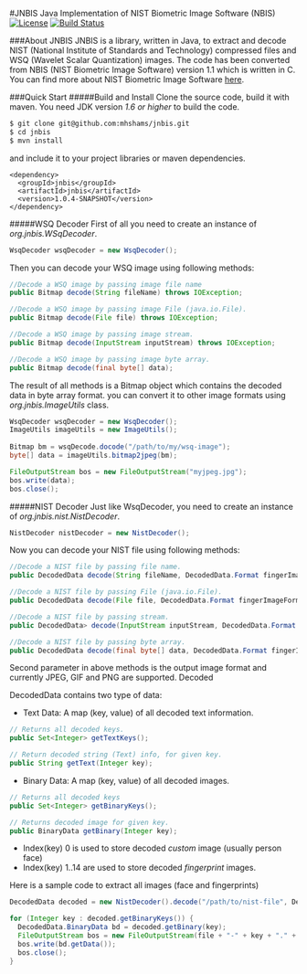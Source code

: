 #JNBIS
Java Implementation of NIST Biometric Image Software (NBIS) 
[![License](https://pypip.in/license/apache-libcloud/badge.png)]() [![Build Status](https://travis-ci.org/mhshams/jnbis.svg?branch=master)](https://travis-ci.org/mhshams/jnbis)

###About JNBIS
JNBIS is a library, written in Java, to extract and decode NIST (National Institute of Standards and Technology) compressed files and WSQ (Wavelet Scalar Quantization) images. 
The code has been converted from NBIS (NIST Biometric Image Software) version 1.1 which is written in C.
You can find more about NIST Biometric Image Software [here](http://www.nist.gov/itl/iad/ig/nbis.cfm).

###Quick Start
#####Build and Install
Clone the source code, build it with maven. You need JDK version *1.6 or higher* to build the code. 
```bash
$ git clone git@github.com:mhshams/jnbis.git
$ cd jnbis
$ mvn install
```
and include it to your project libraries or maven dependencies.
```maven
<dependency>
  <groupId>jnbis</groupId>
  <artifactId>jnbis</artifactId>
  <version>1.0.4-SNAPSHOT</version>
</dependency>
```
#####WSQ Decoder 
First of all you need to create an instance of _org.jnbis.WSqDecoder_.
 ```Java
WsqDecoder wsqDecoder = new WsqDecoder();
 ```
Then you can decode your WSQ image using following methods:
 ```Java
//Decode a WSQ image by passing image file name
public Bitmap decode(String fileName) throws IOException;

//Decode a WSQ image by passing image File (java.io.File).
public Bitmap decode(File file) throws IOException;

//Decode a WSQ image by passing image stream.
public Bitmap decode(InputStream inputStream) throws IOException;

//Decode a WSQ image by passing image byte array.
public Bitmap decode(final byte[] data);
 ```
The result of all methods is a Bitmap object which contains the decoded data in byte array format. you can convert it to other image formats using _org.jnbis.ImageUtils_ class.
```Java
WsqDecoder wsqDecoder = new WsqDecoder();
ImageUtils imageUtils = new ImageUtils();   
 
Bitmap bm = wsqDecode.docode("/path/to/my/wsq-image");
byte[] data = imageUtils.bitmap2jpeg(bm);

FileOutputStream bos = new FileOutputStream("myjpeg.jpg");
bos.write(data);
bos.close();
```
#####NIST Decoder
 Just like WsqDecoder, you need to create an instance of _org.jnbis.nist.NistDecoder_.
 ```Java
NistDecoder nistDecoder = new NistDecoder();
 ```

Now you can decode your NIST file using following methods:

```Java
//Decode a NIST file by passing file name.
public DecodedData decode(String fileName, DecodedData.Format fingerImageFormat) throws IOException;

//Decode a NIST file by passing File (java.io.File).
public DecodedData decode(File file, DecodedData.Format fingerImageFormat) throws IOException;

//Decode a NIST file by passing stream.
public DecodedData> decode(InputStream inputStream, DecodedData.Format fingerImageFormat) throws IOException;

//Decode a NIST file by passing byte array.
public DecodedData decode(final byte[] data, DecodedData.Format fingerImageFormat);
```
Second parameter in above methods is the output image format and currently JPEG, GIF and PNG are supported.
Decoded

DecodedData contains two type of data:
- Text Data: A map (key, value) of all decoded text information.
```Java
// Returns all decoded keys.
public Set<Integer> getTextKeys();

// Return decoded string (Text) info, for given key.
public String getText(Integer key);
```
- Binary Data: A map (key, value) of all decoded images.
```Java
// Returns all decoded keys
public Set<Integer> getBinaryKeys();

// Returns decoded image for given key.
public BinaryData getBinary(Integer key);
```
 * Index(key) 0 is used to store decoded *custom* image (usually person face)
 * Index(key) 1..14 are used to store decoded *fingerprint* images.

Here is a sample code to extract all images (face and fingerprints)
```Java
DecodedData decoded = new NistDecoder().decode("/path/to/nist-file", DecodedData.Format.GIF);

for (Integer key : decoded.getBinaryKeys()) {
  DecodedData.BinaryData bd = decoded.getBinary(key);
  FileOutputStream bos = new FileOutputStream(file + "-" + key + "." + bd.getType());
  bos.write(bd.getData());
  bos.close();
}
```

